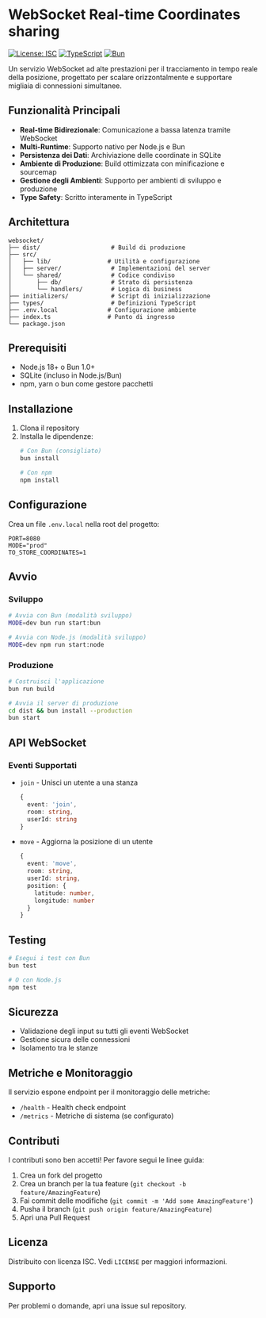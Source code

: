 # WebSocket Real-time Coordinates sharing

[![License: ISC](https://img.shields.io/badge/License-ISC-blue.svg)](https://opensource.org/licenses/ISC)
[![TypeScript](https://img.shields.io/badge/TypeScript-4.9%2B-3178C6.svg?logo=typescript&logoColor=white)](https://www.typescriptlang.org/)
[![Bun](https://img.shields.io/badge/Bun-1.0%2B-000000.svg?logo=bun&logoColor=white)](https://bun.sh/)

Un servizio WebSocket ad alte prestazioni per il tracciamento in tempo reale della posizione, progettato per scalare orizzontalmente e supportare migliaia di connessioni simultanee.

## Funzionalità Principali

- **Real-time Bidirezionale**: Comunicazione a bassa latenza tramite WebSocket
- **Multi-Runtime**: Supporto nativo per Node.js e Bun
- **Persistenza dei Dati**: Archiviazione delle coordinate in SQLite
- **Ambiente di Produzione**: Build ottimizzata con minificazione e sourcemap
- **Gestione degli Ambienti**: Supporto per ambienti di sviluppo e produzione
- **Type Safety**: Scritto interamente in TypeScript

## Architettura

```
websocket/
├── dist/                    # Build di produzione
├── src/
│   ├── lib/                # Utilità e configurazione
│   ├── server/              # Implementazioni del server
│   └── shared/              # Codice condiviso
│       ├── db/              # Strato di persistenza
│       └── handlers/        # Logica di business
├── initializers/            # Script di inizializzazione
├── types/                   # Definizioni TypeScript
├── .env.local              # Configurazione ambiente
├── index.ts                # Punto di ingresso
└── package.json
```

## Prerequisiti

- Node.js 18+ o Bun 1.0+
- SQLite (incluso in Node.js/Bun)
- npm, yarn o bun come gestore pacchetti

## Installazione

1. Clona il repository
2. Installa le dipendenze:
   ```bash
   # Con Bun (consigliato)
   bun install
   
   # Con npm
   npm install
   ```

## Configurazione

Crea un file `.env.local` nella root del progetto:

```env
PORT=8080
MODE="prod"
TO_STORE_COORDINATES=1
```

## Avvio

### Sviluppo

```bash
# Avvia con Bun (modalità sviluppo)
MODE=dev bun run start:bun

# Avvia con Node.js (modalità sviluppo)
MODE=dev npm run start:node
```

### Produzione

```bash
# Costruisci l'applicazione
bun run build

# Avvia il server di produzione
cd dist && bun install --production
bun start
```

## API WebSocket

### Eventi Supportati

- `join` - Unisci un utente a una stanza
  ```typescript
  {
    event: 'join',
    room: string,
    userId: string
  }
  ```

- `move` - Aggiorna la posizione di un utente
  ```typescript
  {
    event: 'move',
    room: string,
    userId: string,
    position: {
      latitude: number,
      longitude: number
    }
  }
  ```

## Testing

```bash
# Esegui i test con Bun
bun test

# O con Node.js
npm test
```

## Sicurezza

- Validazione degli input su tutti gli eventi WebSocket
- Gestione sicura delle connessioni
- Isolamento tra le stanze

## Metriche e Monitoraggio

Il servizio espone endpoint per il monitoraggio delle metriche:

- `/health` - Health check endpoint
- `/metrics` - Metriche di sistema (se configurato)

## Contributi

I contributi sono ben accetti! Per favore segui le linee guida:

1. Crea un fork del progetto
2. Crea un branch per la tua feature (`git checkout -b feature/AmazingFeature`)
3. Fai commit delle modifiche (`git commit -m 'Add some AmazingFeature'`)
4. Pusha il branch (`git push origin feature/AmazingFeature`)
5. Apri una Pull Request

## Licenza

Distribuito con licenza ISC. Vedi `LICENSE` per maggiori informazioni.

## Supporto

Per problemi o domande, apri una issue sul repository.